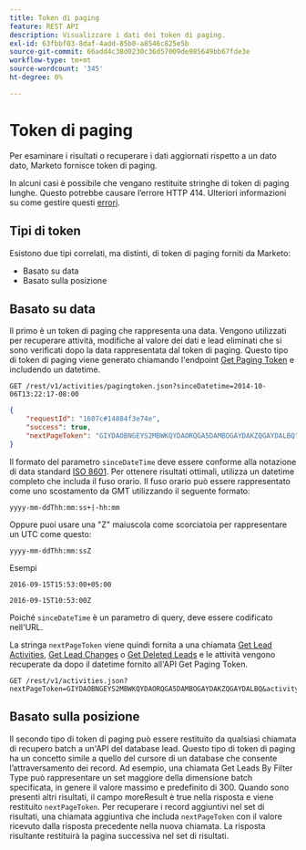 ```yaml
---
title: Token di paging
feature: REST API
description: Visualizzare i dati dei token di paging.
exl-id: 63fbbf03-8daf-4add-85b0-a8546c825e5b
source-git-commit: 66add4c38d0230c36d57009de985649bb67fde3e
workflow-type: tm+mt
source-wordcount: '345'
ht-degree: 0%

---
```


# Token di paging

Per esaminare i risultati o recuperare i dati aggiornati rispetto a un dato dato, Marketo fornisce token di paging.

In alcuni casi è possibile che vengano restituite stringhe di token di paging lunghe. Questo potrebbe causare l’errore HTTP 414. Ulteriori informazioni su come gestire questi [errori](error-codes.md).

## Tipi di token

Esistono due tipi correlati, ma distinti, di token di paging forniti da Marketo:

- Basato su data
- Basato sulla posizione

## Basato su data

Il primo è un token di paging che rappresenta una data. Vengono utilizzati per recuperare attività, modifiche al valore dei dati e lead eliminati che si sono verificati dopo la data rappresentata dal token di paging. Questo tipo di token di paging viene generato chiamando l&#39;endpoint [Get Paging Token](https://developer.adobe.com/marketo-apis/api/mapi/#tag/Activities/operation/getActivitiesPagingTokenUsingGET) e includendo un datetime.

```
GET /rest/v1/activities/pagingtoken.json?sinceDatetime=2014-10-06T13:22:17-08:00
```

```json
{
    "requestId": "1607c#14884f3e74e",
    "success": true,
    "nextPageToken": "GIYDAOBNGEYS2MBWKQYDAORQGA5DAMBOGAYDAKZQGAYDALBQ"
}
```

Il formato del parametro `sinceDateTime` deve essere conforme alla notazione di data standard [ISO 8601](https://en.wikipedia.org/wiki/ISO_8601). Per ottenere risultati ottimali, utilizza un datetime completo che includa il fuso orario. Il fuso orario può essere rappresentato come uno scostamento da GMT utilizzando il seguente formato:

`yyyy-mm-ddThh:mm:ss+|-hh:mm`

Oppure puoi usare una &quot;Z&quot; maiuscola come scorciatoia per rappresentare un UTC come questo:

`yyyy-mm-ddThh:mm:ssZ`

Esempi

`2016-09-15T15:53:00+05:00`

`2016-09-15T10:53:00Z`

Poiché `sinceDateTime` è un parametro di query, deve essere codificato nell&#39;URL.

La stringa `nextPageToken` viene quindi fornita a una chiamata [Get Lead Activities](https://developer.adobe.com/marketo-apis/api/mapi/#tag/Activities/operation/getLeadActivitiesUsingGET), [Get Lead Changes](https://developer.adobe.com/marketo-apis/api/mapi/#tag/Activities/operation/getLeadChangesUsingGET) o [Get Deleted Leads](https://developer.adobe.com/marketo-apis/api/mapi/#tag/Activities/operation/getDeletedLeadsUsingGET) e le attività vengono recuperate da dopo il datetime fornito all&#39;API Get Paging Token.

```
GET /rest/v1/activities.json?nextPageToken=GIYDAOBNGEYS2MBWKQYDAORQGA5DAMBOGAYDAKZQGAYDALBQ&activityTypeIds=1&activityTypeIds=12
```

## Basato sulla posizione

Il secondo tipo di token di paging può essere restituito da qualsiasi chiamata di recupero batch a un&#39;API del database lead. Questo tipo di token di paging ha un concetto simile a quello del cursore di un database che consente l’attraversamento dei record. Ad esempio, una chiamata Get Leads By Filter Type può rappresentare un set maggiore della dimensione batch specificata, in genere il valore massimo e predefinito di 300. Quando sono presenti altri risultati, il campo moreResult è true nella risposta e viene restituito `nextPageToken`. Per recuperare i record aggiuntivi nel set di risultati, una chiamata aggiuntiva che includa `nextPageToken` con il valore ricevuto dalla risposta precedente nella nuova chiamata. La risposta risultante restituirà la pagina successiva nel set di risultati.
